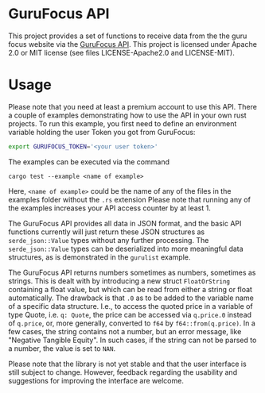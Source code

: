 # GuruFocus API

This project provides a set of functions to receive data from the 
the guru focus website via the [GuruFocus API](https://www.gurufocus.com/api.php). This project 
is licensed under Apache 2.0 or MIT license (see files LICENSE-Apache2.0 and LICENSE-MIT).

# Usage
Please note that you need at least a premium account to use this API. There a couple of 
examples demonstrating how to use the API in your own rust projects. To run this example,
you first need to define an environment variable holding the user Token you got from
GuruFocus:
```bash
export GURUFOCUS_TOKEN='<your user token>'
```

The examples can be executed via the command
```dummy
cargo test --example <name of example>
```
Here, `<name of example>` could be the name of any of the files in the examples folder
without the `.rs` extension
Please note that running any of the examples increases your API access counter by at least 1.

The GuruFocus API provides all data in JSON format, and the basic API functions currently 
will just return these JSON structures as `serde_json::Value` types without any further
processing. The `serde_json::Value` types can be deserialized 
into more meaningful data structures, as is demonstrated in the `gurulist` example. 


The GuruFocus API returns numbers sometimes as numbers, sometimes as strings.
This is dealt with by introducing a new struct `FloatOrString` containing a
float value, but which can be read from either a string or float automatically.
The drawback is that `.0` as to be added to the variable name of a specific data
structure. I.e., to access the quoted price in a variable of type Quote, i.e.
`q: Quote`, the price can be accessed via `q.price.0` instead of `q.price`, or,
more generally, converted to `f64` by `f64::from(q.price)`. In a few cases, the
string contains not a number, but an error message, like "Negative Tangible
Equity". In such cases, if the string can not be parsed to a number, the value
is set to `NAN`.
 
Please note that the library is not yet stable and that the user interface is still subject to change.
However, feedback regarding the usability and suggestions for improving the interface are welcome.

